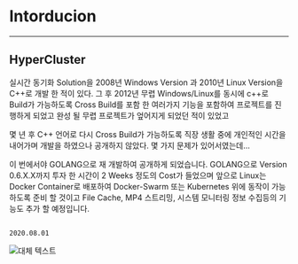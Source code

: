 # Intorducion

----

## HyperCluster

실시간 동기화 Solution을 
2008년 Windows Version 과 2010년 Linux Version을 C++로 개발 한 적이 있다.
그 후 2012년 무렵 Windows/Linux를 동시에 c++로 Build가 가능하도록 Cross Build를 
포함 한 여러가지 기능을 포함하여 프로젝트를 진행하게 되었고 완성 될 무렵 프로젝트가
엎어지게 되었던 적이 있었고

몇 년 후 C++ 언어로 다시 Cross Build가 가능하도록 직장 생활 중에 개인적인 시간을 내어가며 개발을 하였으나 공개하지 않았다. 몇 가지 문제가 있어서였는데...

이 번에서야 GOLANG으로 재 개발하여 공개하게 되었습니다.
GOLANG으로 Version 0.6.X.X까지 투자 한 시간이 2 Weeks 정도의 Cost가 들었으며
앞으로 Linux는 Docker Container로 배포하여 Docker-Swarm 또는 Kubernetes 위에 동작이 가능하도록
준비 할 것이고 File Cache, MP4 스트리밍, 시스템 모니터링 정보 수집등의 기능도 추가 할 예정입니다.


                                                                                    2020.08.01

![대체 텍스트](../images/github.png)
